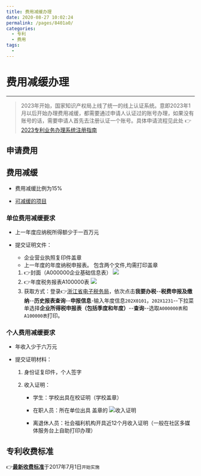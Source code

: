 ```yaml
---
title: 费用减缓办理
date: 2020-08-27 10:02:24
permalink: /pages/8401a0/
categories: 
  - 专利
  - 费用
tags: 
  - 
---
```

# 费用减缓办理

***
> 2023年开始，国家知识产权局上线了统一的线上认证系统。意即2023年1月以后开始办理费用减缓，都需要通过申请人认证过的账号办理，如果没有账号的话，需要申请人首先去注册认证一个账号。具体申请流程见此处
> 👉[2023专利业务办理系统注册指南](:/pages/c6cf49/)

## 申请费用

## 费用减缓

- 费用减缓比例为15% 

- [可减缓的项目](:/pages/637359/)

### 单位费用减缓要求

- 上一年度应纳税所得额少于一百万元

- 提交证明文件：
    - 企业营业执照复印件盖章
    - 上一年度的年度纳税申报表。
      包含两个文件,均需打印盖章
     1. 👉封面（A000000企业基础信息表）
        ![](https://i.loli.net/2019/12/11/5xeGBntR9ZuypFf.jpg)
     1. 👉年度税务报表A100000表
        ![](https://i.loli.net/2019/12/11/GUxKZbfLCW3rYmV.jpg)
     1. 获取方式：登录👉[浙江省电子税务局](https://etax.zhejiang.chinatax.gov.cn)，依次点击**我要办税**--**税费申报及缴纳**--**历史报表查询**--**申报信息**-输入年度信息`202X0101`，`202X1231`--下拉菜单选择**企业所得税申报表（包括季度和年度）**--**查询**--选取`A000000表`和`A100000表`打印。



### 个人费用减缓要求

- 年收入少于六万元

- 提交证明材料：

    1. 身份证复印件，个人签字

    1. 收入证明：

        - 学生：学校出具在校证明（学校盖章）

        - 在职人员：所在单位出具 盖章的
          ![__收入证明__](https://i.loli.net/2019/12/11/IOkPflGEvKTMCht.jpg)

        - 离退休人员：社会福利机构开具近12个月收入证明（一般在社区多媒体服务台上自助打印办理）

## 专利收费标准 

👉[__最新收费标准__](http://www.cnipa.gov.cn/zscqgz/sfgs.pdf)于2017年7月1日`开始实施`






